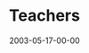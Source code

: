 ---
layout: message
category: message
series: "Supermodels"
title: "Teachers"
date: 2003-05-17-00-00
message_id: 223
audio: "http://s3.amazonaws.com/crossroads-media/media/legacy/mp3/Supermodels_05-18-03_Teachers.mp3"
audio-duration: "39:05"
explicit: false
---